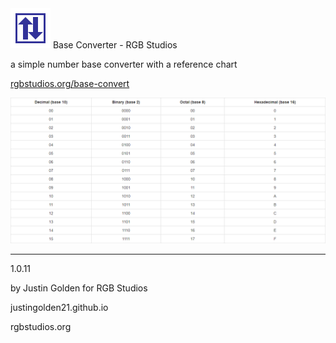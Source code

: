 <img src="logo.svg" width="64px">
Base Converter - RGB Studios

a simple number base converter with a reference chart

<a href="http://rgbstudios.org/base-convert">rgbstudios.org/base-convert</a>

<img src="chart.png">

<hr>

1.0.11

by Justin Golden for RGB Studios

justingolden21.github.io

rgbstudios.org

